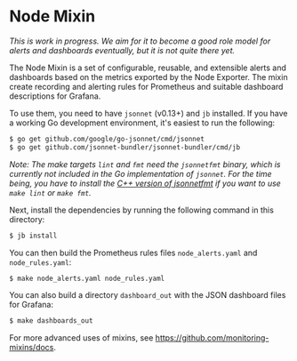 # Node Mixin

_This is work in progress. We aim for it to become a good role model for alerts
and dashboards eventually, but it is not quite there yet._

The Node Mixin is a set of configurable, reusable, and extensible alerts and
dashboards based on the metrics exported by the Node Exporter. The mixin create
recording and alerting rules for Prometheus and suitable dashboard descriptions
for Grafana.

To use them, you need to have `jsonnet` (v0.13+) and `jb` installed. If you
have a working Go development environment, it's easiest to run the following:
```bash
$ go get github.com/google/go-jsonnet/cmd/jsonnet
$ go get github.com/jsonnet-bundler/jsonnet-bundler/cmd/jb
```

_Note: The make targets `lint` and `fmt` need the `jsonnetfmt` binary, which is
currently not included in the Go implementation of `jsonnet`. For the time
being, you have to install the [C++ version of
jsonnetfmt](https://github.com/google/jsonnet) if you want to use `make lint`
or `make fmt`._

Next, install the dependencies by running the following command in this
directory:
```bash
$ jb install
```

You can then build the Prometheus rules files `node_alerts.yaml` and
`node_rules.yaml`:
```bash
$ make node_alerts.yaml node_rules.yaml
```

You can also build a directory `dashboard_out` with the JSON dashboard files
for Grafana:
```bash
$ make dashboards_out
```

For more advanced uses of mixins, see
https://github.com/monitoring-mixins/docs.

